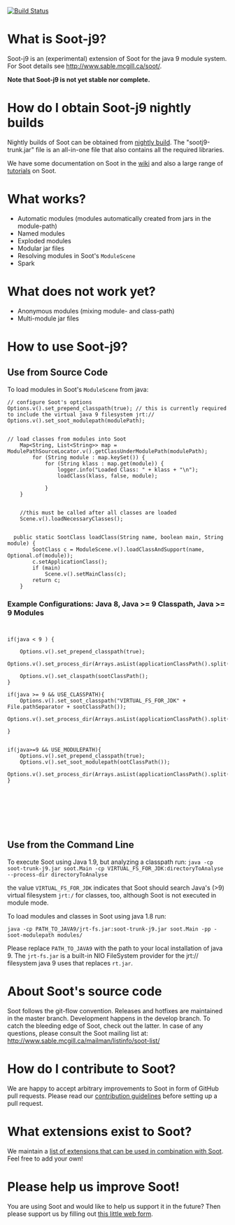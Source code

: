 [![Build Status](http://soot-build.cs.uni-paderborn.de/jenkins/buildStatus/icon?job=soot/soot-build-j9)](http://soot-build.cs.uni-paderborn.de/jenkins/job/soot/job/soot-build-j9/)

# What is Soot-j9?

Soot-j9 is an (experimental) extension of Soot for the java 9 module system.
For Soot details see http://www.sable.mcgill.ca/soot/.



**Note that Soot-j9 is not yet stable nor complete.**

# How do I obtain Soot-j9 nightly builds

Nightly builds of Soot can be obtained from [nightly build](https://soot-build.cs.upb.de/public/origin/java9update/). The "sootj9-trunk.jar" file is an all-in-one file that also contains all the required libraries. 

We have some documentation on Soot in the [wiki](https://github.com/Sable/soot/wiki) and also a large range of [tutorials](http://www.sable.mcgill.ca/soot/tutorial/index.html) on Soot.



# What works?

 * Automatic modules (modules automatically created from jars in the module-path)
 * Named modules
 * Exploded modules
 * Modular jar files
 * Resolving modules in Soot's `ModuleScene`
 * Spark

# What does not work yet?
 * Anonymous modules (mixing module- and class-path)
 * Multi-module jar files


# How to use Soot-j9?

## Use from Source Code
To load modules in Soot's `ModuleScene` from java:
```
// configure Soot's options
Options.v().set_prepend_classpath(true); // this is currently required to include the virtual java 9 filesystem jrt://
Options.v().set_soot_modulepath(modulePath);


// load classes from modules into Soot
  	Map<String, List<String>> map = ModulePathSourceLocator.v().getClassUnderModulePath(modulePath);
        for (String module : map.keySet()) {
            for (String klass : map.get(module)) {
                logger.info("Loaded Class: " + klass + "\n");
                loadClass(klass, false, module);

            }
    }


    //this must be called after all classes are loaded
    Scene.v().loadNecessaryClasses();


  public static SootClass loadClass(String name, boolean main, String module) {
        SootClass c = ModuleScene.v().loadClassAndSupport(name, Optional.of(module));
        c.setApplicationClass();
        if (main)
            Scene.v().setMainClass(c);
        return c;
    }

```


### Example Configurations: Java 8, Java >=  9 Classpath, Java >= 9 Modules



```


if(java < 9 ) {

    Options.v().set_prepend_classpath(true);
    Options.v().set_process_dir(Arrays.asList(applicationClassPath().split(File.pathSeparator)));

    Options.v().set_claspath(sootClassPath();
}

if(java >= 9 && USE_CLASSPATH){
    Options.v().set_soot_classpath("VIRTUAL_FS_FOR_JDK" + File.pathSeparator + sootClassPath());
    Options.v().set_process_dir(Arrays.asList(applicationClassPath().split(File.pathSeparator)));
    
}


if(java>=9 && USE_MODULEPATH){
    Options.v().set_prepend_classpath(true);
    Options.v().set_soot_modulepath(ootClassPath());
    Options.v().set_process_dir(Arrays.asList(applicationClassPath().split(File.pathSeparator)));
}








```

## Use from the Command Line
To execute Soot using Java 1.9, but analyzing a classpath run:
`java -cp soot-trunk-j9.jar soot.Main -cp VIRTUAL_FS_FOR_JDK:directoryToAnalyse --process-dir directoryToAnalyse`

the value `VIRTUAL_FS_FOR_JDK` indicates that Soot should search Java's (>9) virtual filesystem `jrt:/` for classes, too, although Soot is not executed in module mode.

To load modules and classes in Soot using java 1.8 run:

` java -cp PATH_TO_JAVA9/jrt-fs.jar:soot-trunk-j9.jar soot.Main -pp -soot-modulepath modules/  `


Please replace `PATH_TO_JAVA9` with the path to your local installation of java 9.
The `jrt-fs.jar` is a built-in NIO FileSystem provider for the jrt:// filesystem java 9 uses that replaces `rt.jar`. 


# About Soot's source code

Soot follows the git-flow convention. Releases and hotfixes are maintained in the master branch.
Development happens in the develop branch. To catch the bleeding edge of Soot, check out the latter.
In case of any questions, please consult the Soot
mailing list at: http://www.sable.mcgill.ca/mailman/listinfo/soot-list/

# How do I contribute to Soot?

We are happy to accept arbitrary improvements to Soot in form of GitHub pull requests. Please read our [contribution guidelines](https://github.com/Sable/soot/wiki/Contributing-to-Soot) before setting up a pull request.

# What extensions exist to Soot?

We maintain a [list of extensions that can be used in combination with Soot](https://github.com/Sable/soot/wiki/Extensions-to-Soot). Feel free to add your own!

# Please help us improve Soot!
You are using Soot and would like to help us support it in the future? Then please support us by filling out [this little web form](https://goo.gl/forms/rk1oSxFIxAH0xaf52).
